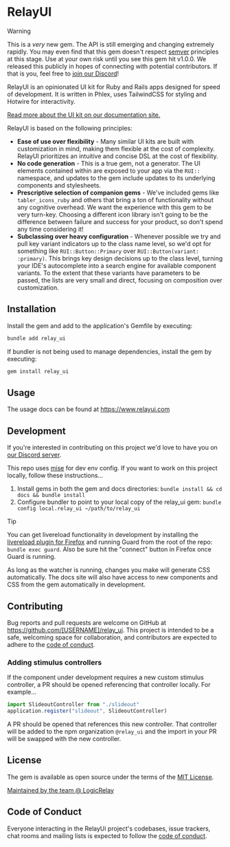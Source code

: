 # RelayUI

> [!WARNING]
> This is a _very_ new gem. The API is still emerging and changing extremely rapidly. You may even find that this gem doesn't respect [semver](https://semver.org/) principles at this stage. Use at your own risk until you see this gem hit v1.0.0. We released this publicly in hopes of connecting with potential contributors. If that is you, feel free to [join our Discord](https://discord.gg/wPyvK87KFe)!

RelayUI is an opinionated UI kit for Ruby and Rails apps designed for speed of development. It is written in Phlex, uses TailwindCSS for styling and Hotwire for interactivity.

[Read more about the UI kit on our documentation site.](https://www.relayui.com)

RelayUI is based on the following principles:
- **Ease of use over flexibility** - Many similar UI kits are built with customization in mind, making them flexible at the cost of complexity. RelayUI prioritizes an intuitive and concise DSL at the cost of flexibility.
- **No code generation** - This is a true gem, not a generator. The UI elements contained within are exposed to your app via the `RUI::` namespace, and updates to the gem include updates to its underlying components and stylesheets.
- **Prescriptive selection of companion gems** - We've included gems like `tabler_icons_ruby` and others that bring a ton of functionality without any cognitive overhead. We want the experience with this gem to be very turn-key. Choosing a different icon library isn't going to be the difference between failure and success for your product, so don't spend any time considering it!
- **Subclassing over heavy configuration** - Whenever possible we try and pull key variant indicators up to the class name level, so we'd opt for something like `RUI::Button::Primary` over `RUI::Button(variant: :primary)`. This brings key design decisions up to the class level, turning your IDE's autocomplete into a search engine for available component variants. To the extent that these variants have parameters to be passed, the lists are very small and direct, focusing on composition over customization.

## Installation

Install the gem and add to the application's Gemfile by executing:

```bash
bundle add relay_ui
```

If bundler is not being used to manage dependencies, install the gem by executing:

```bash
gem install relay_ui
```

## Usage

The usage docs can be found at https://www.relayui.com

## Development

If you're interested in contributing on this project we'd love to have you on [our Discord server](https://discord.gg/wPyvK87KFe).

This repo uses [mise](https://mise.jdx.dev/getting-started.html) for dev env config. If you want to work on this project locally, follow these instructions...

1. Install gems in both the gem and docs directories: `bundle install && cd docs && bundle install`
1. Configure bundler to point to your local copy of the relay_ui gem: `bundle config local.relay_ui ~/path/to/relay_ui`

> [!TIP]
> You can get livereload functionality in development by installing the [livereload plugin for Firefox](https://addons.mozilla.org/en-US/firefox/addon/livereload/) and running Guard from the root of the repo: `bundle exec guard`. Also be sure hit the "connect" button in Firefox once Guard is running.

As long as the watcher is running, changes you make will generate CSS automatically. The docs site will also have access to new components and CSS from the gem automatically in development.

## Contributing

Bug reports and pull requests are welcome on GitHub at https://github.com/[USERNAME]/relay_ui. This project is intended to be a safe, welcoming space for collaboration, and contributors are expected to adhere to the [code of conduct](https://github.com/[USERNAME]/relay_ui/blob/main/CODE_OF_CONDUCT.md).

### Adding stimulus controllers

If the component under development requires a new custom stimulus controller, a PR should be opened referencing that controller locally. For example...

```javascript
import SlideoutController from "./slideout"
application.register("slideout", SlideoutController)
```

A PR should be opened that references this new controller. That controller will be added to the npm organization `@relay_ui` and the import in your PR will be swapped with the new controller.

## License

The gem is available as open source under the terms of the [MIT License](https://opensource.org/licenses/MIT).

[Maintained by the team @ LogicRelay](https://www.logicrelay.com/)

## Code of Conduct

Everyone interacting in the RelayUi project's codebases, issue trackers, chat rooms and mailing lists is expected to follow the [code of conduct](https://github.com/[USERNAME]/relay_ui/blob/main/CODE_OF_CONDUCT.md).

